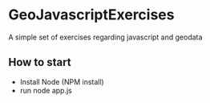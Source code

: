 GeoJavascriptExercises
======================

A simple set of exercises regarding javascript and geodata

How to start
------------
- Install Node (NPM install)
- run node app.js
